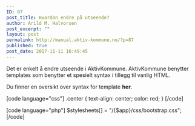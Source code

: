 ```yaml
---
ID: 87
post_title: Hvordan endre på utseende?
author: Arild M. Halvorsen
post_excerpt: ""
layout: post
permalink: http://manual.aktiv-kommune.no/?p=87
published: true
post_date: 2017-11-11 16:49:45
---
```

Det er enkelt å endre utseende i AktivKommune. AktivKommune benytter templates som benytter et spesielt syntax i tillegg til vanlig HTML.

Du finner en oversikt over syntax for template **her**.

[code language="css"]
.center {
    text-align: center;
    color: red;
}
[/code]

[code language="php"]
$stylesheets[] = "/{$app}/css/bootstrap.css";
[/code]